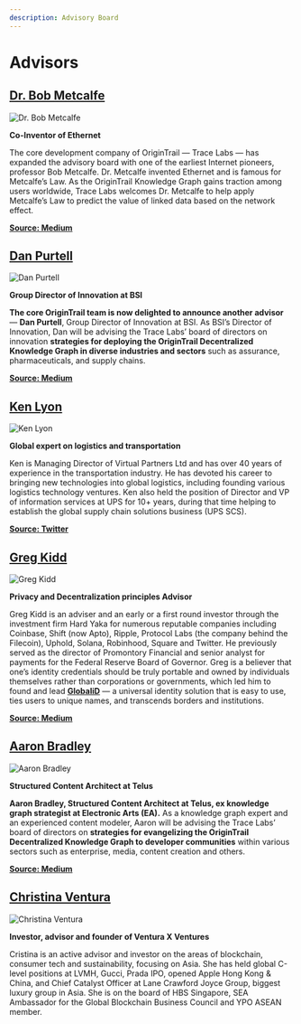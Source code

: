 ```yaml
---
description: Advisory Board
---
```


# Advisors

## ****[**Dr. Bob Metcalfe**](https://en.wikipedia.org/wiki/Robert\_Metcalfe)****

![Dr. Bob Metcalfe](https://sdtimes.com/wp-content/uploads/2014/11/METCALFEBOB1.jpg)

**Co-Inventor of Ethernet**

The core development company of OriginTrail — Trace Labs — has expanded the advisory board with one of the earliest Internet pioneers, professor Bob Metcalfe. Dr. Metcalfe invented Ethernet and is famous for Metcalfe’s Law. As the OriginTrail Knowledge Graph gains traction among users worldwide, Trace Labs welcomes Dr. Metcalfe to help apply Metcalfe’s Law to predict the value of linked data based on the network effect.

[**Source:  Medium**](https://tracdeepdive.info/advisors/V)

## ****[**Dan Purtell**](https://www.linkedin.com/in/dan-purtell-3a00aa4/)****

![Dan Purtell](https://tracdeepdive.info/wp-content/uploads/2021/12/th.jpg)

**Group Director of Innovation at BSI**

**The core OriginTrail team is now delighted to announce another advisor** — **Dan Purtell**, Group Director of Innovation at BSI. As BSI’s Director of Innovation, Dan will be advising the Trace Labs’ board of directors on innovation **strategies for deploying the OriginTrail Decentralized Knowledge Graph in diverse industries and sectors** such as assurance, pharmaceuticals, and supply chains.

[**Source: Medium**](https://medium.com/origintrail/dan-purtell-group-director-of-innovation-at-bsi-joins-origintrails-core-team-advisory-board-9bee2992b5bd)

## ****[**Ken Lyon**](https://www.linkedin.com/in/kenlyon/)****

![Ken Lyon](https://tracdeepdive.info/wp-content/uploads/2022/04/1516158991491.jpg)

**Global expert on logistics and transportation**

Ken is Managing Director of Virtual Partners Ltd and has over 40 years of experience in the transportation industry. He has devoted his career to bringing new technologies into global logistics, including founding various logistics technology ventures. Ken also held the position of Director and VP of information services at UPS for 10+ years, during that time helping to establish the global supply chain solutions business (UPS SCS).

****[**Source: Twitter**](https://twitter.com/origin\_trail/status/969170691319848962)****

## ****[**Greg Kidd**](https://twitter.com/gregkidd)****

![Greg Kidd](https://photos.angel.co/users/72803-large?1534474995)

**Privacy and Decentralization principles Advisor**

Greg Kidd is an adviser and an early or a first round investor through the investment firm Hard Yaka for numerous reputable companies including Coinbase, Shift (now Apto), Ripple, Protocol Labs (the company behind the Filecoin), Uphold, Solana, Robinhood, Square and Twitter. He previously served as the director of Promontory Financial and senior analyst for payments for the Federal Reserve Board of Governor. Greg is a believer that one’s identity credentials should be truly portable and owned by individuals themselves rather than corporations or governments, which led him to found and lead [**GlobaliD**](https://global.id/) — a universal identity solution that is easy to use, ties users to unique names, and transcends borders and institutions.

[**Source: Medium**](https://medium.com/origintrail/greg-kidd-an-early-investor-in-twitter-coinbase-and-square-joins-origintrails-core-team-the-fc412718993b)

## ****[**Aaron Bradley**](https://twitter.com/aaranged)****

![Aaron Bradley](https://pbs.twimg.com/profile\_images/1453842537131610113/cI-PfDzL\_400x400.jpg)

**Structured Content Architect at Telus**

**Aaron Bradley, Structured Content Architect at Telus, ex knowledge graph strategist at Electronic Arts (EA).** As a knowledge graph expert and an experienced content modeler, Aaron will be advising the Trace Labs’ board of directors on **strategies for evangelizing the OriginTrail Decentralized Knowledge Graph to developer communities** within various sectors such as enterprise, media, content creation and others.

[**Source: Medium**](https://medium.com/origintrail/aaron-bradley-knowledge-graph-strategist-at-electronic-arts-ea-joins-origintrails-core-team-91028c26a80b)

## ****[**Christina Ventura**](https://www.venturaxventures.com/)****

![Christina Ventura](https://tracdeepdive.info/wp-content/uploads/2022/04/24-Cristina-Ventura-Serra-WEB-350x350-1.jpg)

**Investor, advisor and founder of Ventura X Ventures**

Cristina is an active advisor and investor on the areas of blockchain, consumer tech and sustainability, focusing on Asia. She has held global C-level positions at LVMH, Gucci, Prada IPO, opened Apple Hong Kong & China, and Chief Catalyst Officer at Lane Crawford Joyce Group, biggest luxury group in Asia. She is on the board of HBS Singapore, SEA Ambassador for the Global Blockchain Business Council and YPO ASEAN member.


